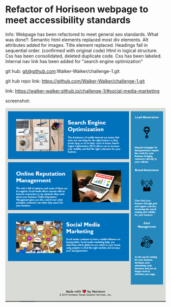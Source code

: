 # Refactor of Horiseon webpage to meet accessibility standards
Info: 
Webpage has been refactored to meet general seo standards. 
What was done?: 
Semantic html elements replaced most div elements.
Alt attributes added for images.
Title element replaced.
Headings fall in sequential order. (confirmed with original code)
Html in logical structure.
Css has been consolidated, deleted duplicate code. 
Css has been labeled. 
Internal nav link has been added for "search engine optimization"

git hub: git@github.com:Walker-Walker/challenge-1.git

git hub repo link: https://github.com/Walker-Walker/challenge-1.git

link: https://walker-walker.github.io/challenge-1/#social-media-marketing



screenshot:

![webpage screenshot](./assets/images/screenshot.png)















